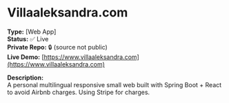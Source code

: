 # Villaaleksandra.com

**Type:** [Web App]  
**Status:** ✅ Live  
**Private Repo:** 🔒 (source not public)  
**Live Demo:** [https://www.villaaleksandra.com](https://www.villaaleksandra.com)

**Description:**  
A personal multilingual responsive small web built with Spring Boot + React to avoid Airbnb charges.
Using Stripe for charges.

